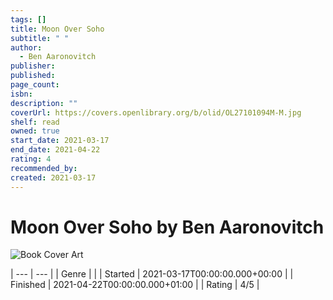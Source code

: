 ```yaml
---
tags: []
title: Moon Over Soho
subtitle: " "
author:
  - Ben Aaronovitch
publisher: 
published: 
page_count: 
isbn: 
description: ""
coverUrl: https://covers.openlibrary.org/b/olid/OL27101094M-M.jpg
shelf: read
owned: true
start_date: 2021-03-17
end_date: 2021-04-22
rating: 4
recommended_by: 
created: 2021-03-17
---
```


# Moon Over Soho by Ben Aaronovitch

![Book Cover Art](https://covers.openlibrary.org/b/olid/OL27101094M-M.jpg)


| --- | --- |
| Genre |  |
| Started | 2021-03-17T00:00:00.000+00:00 |
| Finished | 2021-04-22T00:00:00.000+01:00 |
| Rating | 4/5 |

